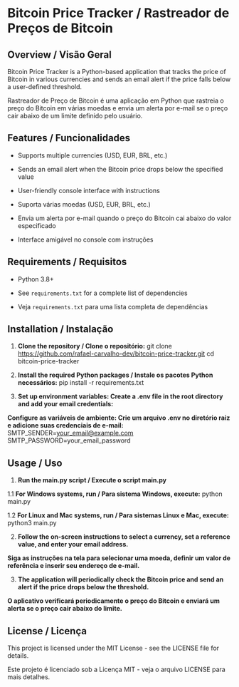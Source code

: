 # Bitcoin Price Tracker / Rastreador de Preços de Bitcoin

## Overview / Visão Geral

Bitcoin Price Tracker is a Python-based application that tracks the price of Bitcoin in various currencies and sends an email alert if the price falls below a user-defined threshold.

Rastreador de Preço de Bitcoin é uma aplicação em Python que rastreia o preço do Bitcoin em várias moedas e envia um alerta por e-mail se o preço cair abaixo de um limite definido pelo usuário.

## Features / Funcionalidades

- Supports multiple currencies (USD, EUR, BRL, etc.)
- Sends an email alert when the Bitcoin price drops below the specified value
- User-friendly console interface with instructions

- Suporta várias moedas (USD, EUR, BRL, etc.)
- Envia um alerta por e-mail quando o preço do Bitcoin cai abaixo do valor especificado
- Interface amigável no console com instruções

## Requirements / Requisitos

- Python 3.8+
- See `requirements.txt` for a complete list of dependencies

- Veja `requirements.txt` para uma lista completa de dependências

## Installation / Instalação

1. **Clone the repository / Clone o repositório:**
   git clone https://github.com/rafael-carvalho-dev/bitcoin-price-tracker.git
   cd bitcoin-price-tracker

2. **Install the required Python packages / Instale os pacotes Python necessários:**
    pip install -r requirements.txt

3. **Set up environment variables: Create a .env file in the root directory and add your email credentials:**

**Configure as variáveis de ambiente: Crie um arquivo .env no diretório raiz e adicione suas credenciais de e-mail:**
    SMTP_SENDER=your_email@example.com
    SMTP_PASSWORD=your_email_password

## Usage / Uso

1. **Run the main.py script / Execute o script main.py**

1.1 **For Windows systems, run / Para sistema Windows, execute:**
    python main.py

1.2 **For Linux and Mac systems, run / Para sistemas Linux e Mac, execute:**
    python3 main.py

2. **Follow the on-screen instructions to select a currency, set a reference value, and enter your email address.**

**Siga as instruções na tela para selecionar uma moeda, definir um valor de referência e inserir seu endereço de e-mail.**

3. **The application will periodically check the Bitcoin price and send an alert if the price drops below the threshold.**

**O aplicativo verificará periodicamente o preço do Bitcoin e enviará um alerta se o preço cair abaixo do limite.**

## License / Licença

This project is licensed under the MIT License - see the LICENSE file for details.

Este projeto é licenciado sob a Licença MIT - veja o arquivo LICENSE para mais detalhes.
